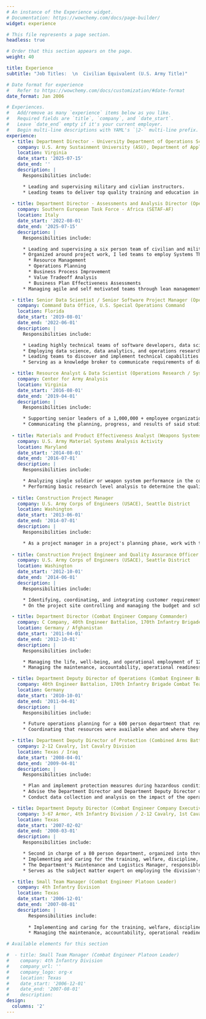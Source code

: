 ```yaml
---
# An instance of the Experience widget.
# Documentation: https://wowchemy.com/docs/page-builder/
widget: experience

# This file represents a page section.
headless: true

# Order that this section appears on the page.
weight: 40

title: Experience
subtitle: "Job Titles:  \n  Civilian Equivalent (U.S. Army Title)"

# Date format for experience
#   Refer to https://wowchemy.com/docs/customization/#date-format
date_format: Jan 2006

# Experiences.
#   Add/remove as many `experience` items below as you like.
#   Required fields are `title`, `company`, and `date_start`.
#   Leave `date_end` empty if it's your current employer.
#   Begin multi-line descriptions with YAML's `|2-` multi-line prefix.
experience:
  - title: Department Director - University Department of Operations Sciences (Division Chief - Army Sustainment University Division of Operations Sciences)
    company: U.S. Army Sustainment University (ASU), Department of Applied Logistics and Operations Sciences (DALOS)
    location: Virginia
    date_start: '2025-07-15'
    date_end: ''
    description: |
      Responsibilities include:  

      * Leading and supervising military and civlian instructors.
      * Leading teams to deliver top quality training and education in support of the Army's Operations Research / Systems Analysis Functional Area (FA49) initial and mid-level professional development program and developing the Army Sustainment Community's data analysis and visualization training and education program.
  
  - title: Department Director - Assessments and Analysis Director (Operations Research / Systems Analyst)
    company: Southern European Task Force - Africa (SETAF-AF)
    location: Italy
    date_start: '2022-08-01'
    date_end: '2025-07-15'
    description: |
      Responsibilities include:

      * Leading and supervising a six person team of civilian and military Operations Researchers and Program Analysts. 
      * Organized around project work, I led teams to employ Systems Thinking to develop innovative and comprehensive solutions to complex problems within the domains of: 
        * Resource Management
        * Operations Planning
        * Business Process Improvement
        * Value Tradeoff Analysis
        * Business Plan Effectiveness Assessments
      * Managing agile and self motivated teams through lean management practices that focused on delivering business value, making work and work flows visible, and encouraging collaboration in government.

  - title: Senior Data Scientist / Senior Software Project Manager (Operations Research / Systems Analyst)
    company: Command Data Office, U.S. Special Operations Command
    location: Florida
    date_start: '2019-08-01'
    date_end: '2022-06-01'
    description: |
      Responsibilities include:  

      * Leading highly technical teams of software developers, data scientists, and data architects using Agile Project Management techniques to deliver capabilities to customers across the organization's world wide foot print.  
      * Employing data science, data analytics, and operations research techniques to identify, ingest, transform, model, visualize, and communicate responses to complicated and nuanced questions.  
      * Leading teams to discover and implement technical capabilities empowering users across a geographically diverse organization to employ data science and data analytics to inform senior leader decisions. 
      * Serving as a knowledge broker to communicate requirements of data science work loads for others in the command.    

  - title: Resource Analyst & Data Scientist (Operations Research / Systems Analyst)
    company: Center for Army Analysis
    location: Virginia
    date_start: '2016-08-01'
    date_end: '2019-04-01'
    description: |
      Responsibilities include:  

      * Supporting senior leaders of a 1,000,000 + employee organization, leading and participating in studies related to the employment of materiel and personnel resources within the context of external geo-polical environments and national defense.  
      * Communicating the planning, progress, and results of said studies to C Suite executives to inform future funding, resourcing, and employment decisions.  
    
  - title: Materials and Product Effectiveness Analyst (Weapons Systems Analyst - Operations Research / Systems Analyst)
    company: U.S. Army Materiel Systems Analysis Activity
    location: Maryland
    date_start: '2014-08-01'
    date_end: '2016-07-01'
    description: |
      Responsibilities include:  

      * Analyzing single soldier or weapon system performance in the context of its intended employment situations to inform decisions on the system's acquisition and use.  
      * Performing basic research level analysis to determine the qualities and capabilities systems must posses to achieve intended results.
    
  - title: Construction Project Manager
    company: U.S. Army Corps of Engineers (USACE), Seattle District
    location: Washington
    date_start: '2013-06-01'
    date_end: '2014-07-01'
    description: |
      Responsibilities include:  

      * As a project manager in a project's planning phase, work with the customer and various engineering disciplines to design a solution to the customer's requirements that quality, time, and cost constraints. Manage a project budget and the time of engineers assigned to the project.   
    
  - title: Construction Project Engineer and Quality Assurance Officer
    company: U.S. Army Corps of Engineers (USACE), Seattle District
    location: Washington
    date_start: '2012-10-01'
    date_end: '2014-06-01'
    description: |
      Responsibilities include:  

      * Identifying, coordinating, and integrating customer requirements into a comprehensive management plan, coordinated with stakeholders.  
      * On the project site controlling and managing the budget and schedule of a $91 million dollar construction project. 

  - title: Department Director (Combat Engineer Company Commander)
    company: C Company, 40th Engineer Battalion, 170th Infantry Brigade Combat Team
    location: Germany / Afghanistan
    date_start: '2011-04-01'
    date_end: '2012-10-01'
    description: |
      Responsibilities include:  

      * Managing the life, well-being, and operational employment of 120 individuals organized into four teams while operating in hostile environments across approximately 3600 square km of area.  
      * Managing the maintenance, accountability, operational readiness, and employment of 41 heavy duty vehicles and associated operational equipment valued in excess of $31 million.

  - title: Department Deputy Director of Operations (Combat Engineer Battalion Assistance Operations Officer)
    company: 40th Engineer Battalion, 170th Infantry Brigade Combat Team
    location: Germany
    date_start: '2010-10-01'
    date_end: '2011-04-01'
    description: |
      Responsibilities include:  

      * Future operations planning for a 600 person department that required coordinating with other deputy directors and their subordinates across the department's staff.  
      * Coordinating that resources were available when and where they were needed to support the department's operations.

  - title: Department Deputy Director of Protection (Combined Arms Battalion Engineer)
    company: 2-12 Cavalry, 1st Cavalry Division
    location: Texas / Iraq
    date_start: '2008-04-01'
    date_end: '2009-04-01'
    description: |
      Responsibilities include:  

      * Plan and implement protection measures during hazardous conditions for a 500 person department.  
      * Advise the Department Director and Department Deputy Director of Operations on the employment of protective personnel and resources.  
      * Conduct data collection and analysis on the impact of the operational environment on the Department's Operations. Communicate these findings to the Department Director and Deputy Director of Operations.

  - title: Department Deputy Director (Combat Engineer Company Executive Officer)
    company: 3-67 Armor, 4th Infantry Division / 2-12 Cavalry, 1st Cavalry Division
    location: Texas
    date_start: '2007-02-02'
    date_end: '2008-03-01'
    description: |
      Responsibilities include:  

      * Second in charge of a 80 person department, organized into three teams.
      * Implementing and caring for the training, welfare, discipline, and professional development of employees in the division.
      * The Department's Maintenance and Logistics Manager, responsible for providing logistics to support the department's operations. This included supporting more than 29 heavy duty vehicles and associated operational equipment valued in excess of $20 million.  
      * Serves as the subject matter expert on employing the division's specific operational capabilities to upper management.

  - title: Small Team Manager (Combat Engineer Platoon Leader)
    company: 4th Infantry Division
    location: Texas
    date_start: '2006-12-01'
    date_end: '2007-08-01'
    description: |
        Responsibilities include:
        
        * Implementing and caring for the training, welfare, discipline, and operational employment of 30 individuals organized into three sections with three direct reporting section leaders and one personnel manager.
        * Managing the maintenance, accountability, operational readiness, and employment of six heavy duty vehicles and associated operational equipment valued at $10 million.  

# Available elements for this section

#  - title: Small Team Manager (Combat Engineer Platoon Leader)
#    company: 4th Infantry Division
#    company_url: ''
#    company_logo: org-x
#    location: Texas
#    date_start: '2006-12-01'
#    date_end: '2007-08-01'
#    description:
design:
  columns: '2'
---
```

